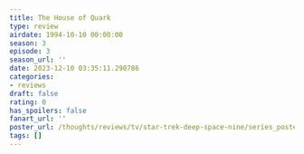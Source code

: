 ```yaml
---
title: The House of Quark
type: review
airdate: 1994-10-10 00:00:00
season: 3
episode: 3
season_url: ''
date: 2023-12-10 03:35:11.290786
categories:
- reviews
draft: false
rating: 0
has_spoilers: false
fanart_url: ''
poster_url: /thoughts/reviews/tv/star-trek-deep-space-nine/series_poster.jpg
tags: []
---
```


